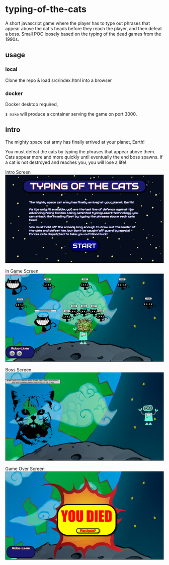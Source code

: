 # typing-of-the-cats #

A short javascript game where the player has to type out phrases that appear above the cat's heads before they reach the player, and then defeat a boss. Small POC loosely based on the typing of the dead games from the 1990s.

## usage ##

### local ###

Clone the repo & load src/index.html into a browser

### docker ###

Docker desktop required, 

`$ make`
will produce a container serving the game on port 3000.

## intro ##

The mighty space cat army has finally arrived at your planet, Earth!

You must defeat the cats by typing the phrases that appear above them. Cats appear more and more quickly until eventually the end boss spawns. If a cat is not destroyed and reaches you, you will lose a life!

Intro Screen
![Introduction](src/Images/INTROSCREEN.png)

In Game Screen
![In Game Image](src/Images/MDSCREENSHOT1.png)

Boss Screen
![Boss Image](src/Images/BOSSSCREEN.png)

Game Over Screen
![Game Over Image](src/Images/GAMEOVERSCREEN.png)